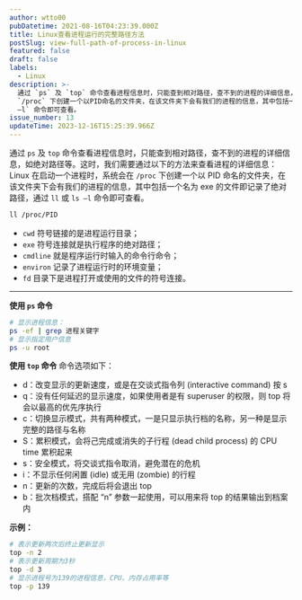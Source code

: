 ```yaml
---
author: wtto00
pubDatetime: 2021-08-16T04:23:39.000Z
title: Linux查看进程运行的完整路径方法
postSlug: view-full-path-of-process-in-linux
featured: false
draft: false
labels:
  - Linux
description: >-
  通过 `ps` 及 `top` 命令查看进程信息时，只能查到相对路径，查不到的进程的详细信息，如绝对路径等。Linux在启动一个进程时，系统会在
  `/proc` 下创建一个以PID命名的文件夹，在该文件夹下会有我们的进程的信息，其中包括一个名为exe的文件即记录了绝对路径，通过 `ll` 或 `ls
  –l` 命令即可查看。
issue_number: 13
updateTime: 2023-12-16T15:25:39.966Z
---
```


通过 `ps` 及 `top` 命令查看进程信息时，只能查到相对路径，查不到的进程的详细信息，如绝对路径等。这时，我们需要通过以下的方法来查看进程的详细信息：
Linux 在启动一个进程时，系统会在 `/proc` 下创建一个以 PID 命名的文件夹，在该文件夹下会有我们的进程的信息，其中包括一个名为 exe 的文件即记录了绝对路径，通过 `ll` 或 `ls –l` 命令即可查看。

```bash
ll /proc/PID
```

- `cwd` 符号链接的是进程运行目录；
- `exe` 符号连接就是执行程序的绝对路径；
- `cmdline` 就是程序运行时输入的命令行命令；
- `environ` 记录了进程运行时的环境变量；
- `fd` 目录下是进程打开或使用的文件的符号连接。

---

**使用 `ps` 命令**

```bash
# 显示进程信息：
ps -ef | grep 进程关键字
# 显示指定用户信息
ps -u root
```

**使用 `top` 命令**
命令选项如下：

- d：改变显示的更新速度，或是在交谈式指令列 (interactive command) 按 s
- q：没有任何延迟的显示速度，如果使用者是有 superuser 的权限，则 top 将会以最高的优先序执行
- c：切换显示模式，共有两种模式，一是只显示执行档的名称，另一种是显示完整的路径与名称
- S：累积模式，会将己完成或消失的子行程 (dead child process) 的 CPU time 累积起来
- s：安全模式，将交谈式指令取消，避免潜在的危机
- i：不显示任何闲置 (idle) 或无用 (zombie) 的行程
- n：更新的次数，完成后将会退出 top
- b：批次档模式，搭配 “n” 参数一起使用，可以用来将 top 的结果输出到档案内

**示例：**

```bash
# 表示更新两次后终止更新显示
top -n 2
# 表示更新周期为3秒
top -d 3
# 显示进程号为139的进程信息，CPU、内存占用率等
top -p 139
```
